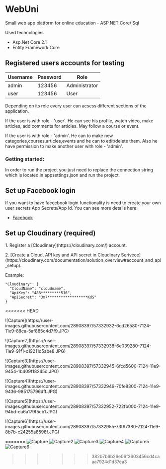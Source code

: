 # WebUni
<p>Small web app platform for online education - ASP.NET Core/ Sql<p>

<p>Used technologies</p>
<ul>
  <li>Asp.Net Core 2.1</li>
  <li>Entity Framework Core</li>
</ul>

## Registered users accounts for testing
| Username        	| Password 	| Role          	|
|-----------------	|----------	|---------------	|
| admin 			| 123456 	| Administrator 	|
| user  			| 123456  	| User          	| 

<p>Depending on its role every user can acsess different sections of the application.</p>

<p>If the user is with role - 'user'. He can see his profile, watch video, make articles, add comments for articles.
Мay follow a course or event.</p>

<p>If the user is with role - 'admin'. He can to make new categories,courses,articles,events and he can to edit/delete them.
Also he have permission to make another user with role - 'admin'.</p>	
	
<h3>Getting started:</h3>
<p>In order to run the project you just need to replace the connection string which is located in appsettings.json and run the project. <p> 

## Set up Facebook login
<p>If you want to have facecbook login functionality is need to create your own user secrets App Secrets/App Id. You can see more details here:</p>
<ul>
  <li><a href="https://docs.microsoft.com/en-us/aspnet/core/security/authentication/social/facebook-logins?view=aspnetcore-2.1&tabs=aspnetcore2x" target="_blank">Facebook</a></li>
</ul>


## Set up Cloudinary (required)
<p>1. Register a [Cloudinary](https://cloudinary.com/) account.</p>
<p>2. [Create a Cloud, API key and API secret in Cloudinary Serivece](https://cloudinary.com/documentation/solution_overview#account_and_api_setup).</p>

Example:
```
"Cloudinary": {
  "CloudName": "cloudname",
  "ApiKey": "488*********516",
  "ApiSecret": "3m7******************KdS"
}
```

<<<<<<< HEAD


<p>![Capture](https://user-images.githubusercontent.com/28908397/57332932-6cd26580-7124-11e9-88ca-5af885c4d7f9.JPG)</p>
<p>![Capture2](https://user-images.githubusercontent.com/28908397/57332938-6e039280-7124-11e9-91f1-c19211d5abe8.JPG)</p>
<p>![Capture3](https://user-images.githubusercontent.com/28908397/57332945-6fcd5600-7124-11e9-9454-1b409f18245d.JPG)</p>
<p>![Capture4](https://user-images.githubusercontent.com/28908397/57332949-70fe8300-7124-11e9-9436-985175796dff.JPG)</p>
<p>![Capture5](https://user-images.githubusercontent.com/28908397/57332952-722fb000-7124-11e9-94bd-ea6a179f5cb1.JPG)</p>
<p>![Capture6](https://user-images.githubusercontent.com/28908397/57332955-73f97380-7124-11e9-8b7b-c24255a8598f.JPG)</p>

=======
![Capture](https://user-images.githubusercontent.com/28908397/57332932-6cd26580-7124-11e9-88ca-5af885c4d7f9.JPG)
![Capture2](https://user-images.githubusercontent.com/28908397/57332938-6e039280-7124-11e9-91f1-c19211d5abe8.JPG)
![Capture3](https://user-images.githubusercontent.com/28908397/57332945-6fcd5600-7124-11e9-9454-1b409f18245d.JPG)
![Capture4](https://user-images.githubusercontent.com/28908397/57332949-70fe8300-7124-11e9-9436-985175796dff.JPG)
![Capture5](https://user-images.githubusercontent.com/28908397/57332952-722fb000-7124-11e9-94bd-ea6a179f5cb1.JPG)
![Capture6](https://user-images.githubusercontent.com/28908397/57332955-73f97380-7124-11e9-8b7b-c24255a8598f.JPG)


>>>>>>> 382b7b6b26e06f2603456cd4caaa7924d1d37ea3
